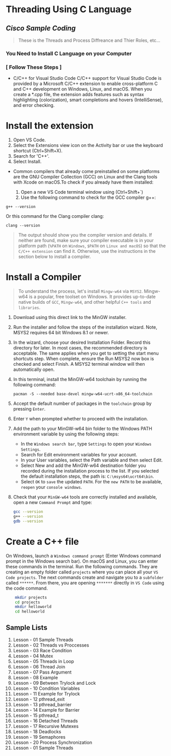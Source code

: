 # Threading Using C Language
## _Cisco Sample Coding_

> These is the Threads and Process Diffreance and Thier Roles, etc...

### You Need to Install C Language on your Computer
### [ Follow These Steps ]

- C/C++ for Visual Studio Code
C/C++ support for Visual Studio Code is provided by a Microsoft C/C++ extension to enable cross-platform C and C++ development on Windows, Linux, and macOS.
When you create a *.cpp file, the extension adds features such as syntax highlighting (colorization), smart completions and hovers (IntelliSense), and error checking.

# Install the extension

1. Open VS Code.
2. Select the Extensions view icon on the Activity bar or use the keyboard shortcut (Ctrl+Shift+X).
3. Search for 'C++'.
4. Select Install.

- Common compilers that already come preinstalled on some platforms are the GNU Compiler Collection (GCC) on Linux and the Clang tools with Xcode on macOS.To check if you already have them installed:

    1. Open a new VS Code terminal window using (Ctrl+Shift+`)
    2. Use the following command to check for the GCC compiler g++:
   
```g++ --version```

Or this command for the Clang compiler clang:

```clang --version```

> The output should show you the compiler version and details. If neither are found, make sure your compiler executable is in your platform path (`%PATH` on `Windows`, `$PATH` on `Linux and macOS`) so that the `C/C++ extension` can find it. 
Otherwise, use the instructions in the section below to install a compiler.

# Install a Compiler

> To understand the process, let's install `Mingw-w64` via `MSYS2`. Mingw-w64 is a popular, free toolset on Windows. 
It provides up-to-date native builds of `GCC`, `Mingw-w64`, and other helpful `C++ tools` and `libraries`.

1. Download using this direct link to the MinGW installer.

2. Run the installer and follow the steps of the installation wizard. Note, MSYS2 requires 64 bit Windows 8.1 or newer.

3. In the wizard, choose your desired Installation Folder. Record this directory for later. In most cases, the recommended directory is acceptable. The same applies when you get to setting the start menu shortcuts step. When complete, ensure the Run MSYS2 now box is checked and select Finish. A MSYS2 terminal window will then automatically open.

4. In this terminal, install the MinGW-w64 toolchain by running the following command:
   
    ```pacman -S --needed base-devel mingw-w64-ucrt-x86_64-toolchain```

5. Accept the default number of packages in the `toolchain` group by pressing `Enter`.

6. Enter `Y` when prompted whether to proceed with the installation.

7. Add the path to your MinGW-w64 bin folder to the Windows PATH environment variable by using the following steps:

    - In the `Windows search bar`, type `Settings` to open your `Windows Settings`.
    - Search for Edit environment variables for your account.
    - In your User variables, select the Path variable and then select Edit.
    - Select New and add the MinGW-w64 destination folder you recorded during the installation process to the list. If you selected the default installation steps, the path is: `C:\msys64\ucrt64\bin`.
    - Select `OK` to `save` the updated `PATH`. For the `new PATH` to be available, `reopen` your `console windows`.

8. Check that your `MinGW-w64` tools are correctly installed and available, open a new `Command Prompt` and type:
    ```sh
    gcc --version
    g++ --version
    gdb --version
    ```

# Create a C++ file

On Windows, launch a `Windows command prompt` (Enter Windows command prompt in the Windows search bar). On macOS and Linux, you can enter these commands in the terminal.
Run the following commands. They are creating an empty folder called `projects` where you can place all your `VS Code projects`. The next commands create and navigate you to a `subfolder` called `******`. From there, you are opening `*******` directly in `VS Code` using the code command.

  ```sh
      mkdir projects
      cd projects
      mkdir helloworld
      cd helloworld
  ```

## Sample Lists

1. Lesson - 01 Sample Threads
2. Lesson - 02 Threads vs Proccesses
3. Lesson - 03 Race Condition
4. Lesson - 04 Mutex
5. Lesson - 05 Threads in Loop
6. Lesson - 06 Thread Join
7. Lesson - 07 Pass Argument
8. Lesson - 08 Example
9. Lesson - 09 Between Trylock and Lock
10. Lesson - 10 Condition Variables
11. Lesson - 11 Example for Trylock
12. Lesson - 12 pthread_exit
13. Lesson - 13 pthread_barrier
14. Lesson - 14 Example for Barrier
15. Lesson - 15 pthread_t
16. Lesson - 16 Detached Threads
17. Lesson - 17 Recursive Mutexes 
18. Lesson - 18 Deadlocks
19. Lesson - 19 Semaphores
20. Lesson - 20 Process Synchronization
21. Lesson - 01 Sample Threads

